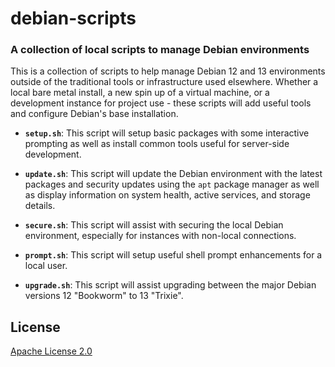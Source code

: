 # debian-scripts

### A collection of local scripts to manage Debian environments

This is a collection of scripts to help manage Debian 12 and 13 environments
outside of the traditional tools or infrastructure used elsewhere.  Whether a
local bare metal install, a new spin up of a virtual machine, or a development
instance for project use - these scripts will add useful tools and configure
Debian's base installation.

*  **`setup.sh`**: This script will setup basic packages with some interactive
prompting as well as install common tools useful for server-side development.

*  **`update.sh`**: This script will update the Debian environment with the
latest packages and security updates using the `apt` package manager as well as
display information on system health, active services, and storage details.

*  **`secure.sh`**: This script will assist with securing the local Debian
environment, especially for instances with non-local connections.

*  **`prompt.sh`**: This script will setup useful shell prompt enhancements for
a local user.

*  **`upgrade.sh`**: This script will assist upgrading between the major Debian
versions 12 "Bookworm" to 13 "Trixie".

## License

[Apache License 2.0](https://choosealicense.com/licenses/apache-2.0/)